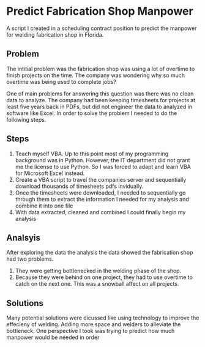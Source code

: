 # Predict Fabrication Shop Manpower

A script I created in a scheduling contract position to predict the manpower for welding fabrication shop in Florida. 

## Problem
The intitial problem was the fabrication shop was using a lot of overtime to finish projects on the time. The company was wondering why so much overtime was being used to complete jobs? 

One of main problems for answering this question was there was no clean data to analyze. The company had been keeping timesheets for projects at least five years back in PDFs, but did not engineer the data to analyzed in software like Excel. In order to solve the problem I needed to do the following steps.

## Steps
1. Teach myself VBA. Up to this point most of my programming background was in Python. However, the IT department did not grant me the license to use Python. So I was forced to adapt and learn VBA for Microsoft Excel instead.
2. Create a VBA script to travel the companies server and sequentially download thousands of timesheets pdfs invidually. 
3. Once the timesheets were downloaded, I needed to sequentially go through them to extract the information I needed for my analysis and combine it into one file
4. With data extracted, cleaned and combined I could finally begin my analysis

## Analsyis
After exploring the data the analysis the data showed the fabrication shop had two problems.
1. They were getting bottlenecked in the welding phase of the shop. 
2. Because they were behind on one project, they had to use overtime to catch on the next one. This was a snowball affect on all projects.

## Solutions
Many potential solutions were dicussed like using technology to improve the effecieny of welding. Adding more space and welders to alleviate the bottleneck. One perspective I took was trying to predict how much manpower would be needed in order 
